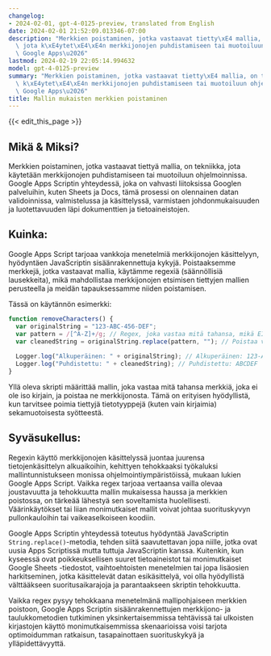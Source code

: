 ```yaml
---
changelog:
- 2024-02-01, gpt-4-0125-preview, translated from English
date: 2024-02-01 21:52:09.013346-07:00
description: "Merkkien poistaminen, jotka vastaavat tietty\xE4 mallia, on tekniikka,\
  \ jota k\xE4ytet\xE4\xE4n merkkijonojen puhdistamiseen tai muotoiluun ohjelmoinnissa.\
  \ Google Apps\u2026"
lastmod: 2024-02-19 22:05:14.994632
model: gpt-4-0125-preview
summary: "Merkkien poistaminen, jotka vastaavat tietty\xE4 mallia, on tekniikka, jota\
  \ k\xE4ytet\xE4\xE4n merkkijonojen puhdistamiseen tai muotoiluun ohjelmoinnissa.\
  \ Google Apps\u2026"
title: Mallin mukaisten merkkien poistaminen
---
```


{{< edit_this_page >}}

## Mikä & Miksi?

Merkkien poistaminen, jotka vastaavat tiettyä mallia, on tekniikka, jota käytetään merkkijonojen puhdistamiseen tai muotoiluun ohjelmoinnissa. Google Apps Scriptin yhteydessä, joka on vahvasti liitoksissa Googlen palveluihin, kuten Sheets ja Docs, tämä prosessi on olennainen datan validoinnissa, valmistelussa ja käsittelyssä, varmistaen johdonmukaisuuden ja luotettavuuden läpi dokumenttien ja tietoaineistojen.

## Kuinka:

Google Apps Script tarjoaa vankkoja menetelmiä merkkijonojen käsittelyyn, hyödyntäen JavaScriptin sisäänrakennettuja kykyjä. Poistaaksemme merkkejä, jotka vastaavat mallia, käytämme regexiä (säännöllisiä lausekkeita), mikä mahdollistaa merkkijonojen etsimisen tiettyjen mallien perusteella ja meidän tapauksessamme niiden poistamisen.

Tässä on käytännön esimerkki:

```javascript
function removeCharacters() {
  var originalString = "123-ABC-456-DEF";
  var pattern = /[^A-Z]+/g; // Regex, joka vastaa mitä tahansa, mikä EI ole iso kirjain
  var cleanedString = originalString.replace(pattern, ""); // Poistaa vastaavat merkit
  
  Logger.log("Alkuperäinen: " + originalString); // Alkuperäinen: 123-ABC-456-DEF
  Logger.log("Puhdistettu: " + cleanedString); // Puhdistettu: ABCDEF
}
```

Yllä oleva skripti määrittää mallin, joka vastaa mitä tahansa merkkiä, joka ei ole iso kirjain, ja poistaa ne merkkijonosta. Tämä on erityisen hyödyllistä, kun tarvitsee poimia tiettyjä tietotyyppejä (kuten vain kirjaimia) sekamuotoisesta syötteestä.

## Syväsukellus:

Regexin käyttö merkkijonojen käsittelyssä juontaa juurensa tietojenkäsittelyn alkuaikoihin, kehittyen tehokkaaksi työkaluksi mallintunnistukseen monissa ohjelmointiympäristöissä, mukaan lukien Google Apps Script. Vaikka regex tarjoaa vertaansa vailla olevaa joustavuutta ja tehokkuutta mallin mukaisessa haussa ja merkkien poistossa, on tärkeää lähestyä sen soveltamista huolellisesti. Väärinkäytökset tai liian monimutkaiset mallit voivat johtaa suorituskyvyn pullonkauloihin tai vaikeaselkoiseen koodiin.

Google Apps Scriptin yhteydessä toteutus hyödyntää JavaScriptin `String.replace()`-metodia, tehden siitä saavutettavan jopa niille, jotka ovat uusia Apps Scriptissä mutta tuttuja JavaScriptin kanssa. Kuitenkin, kun kyseessä ovat poikkeuksellisen suuret tietoaineistot tai monimutkaiset Google Sheets -tiedostot, vaihtoehtoisten menetelmien tai jopa lisäosien harkitseminen, jotka käsittelevät datan esikäsittelyä, voi olla hyödyllistä välttääkseen suoritusaikarajoja ja parantaakseen skriptin tehokkuutta.

Vaikka regex pysyy tehokkaana menetelmänä mallipohjaiseen merkkien poistoon, Google Apps Scriptin sisäänrakennettujen merkkijono- ja taulukkometodien tutkiminen yksinkertaisemmissa tehtävissä tai ulkoisten kirjastojen käyttö monimutkaisemmissa skenaarioissa voisi tarjota optimoidumman ratkaisun, tasapainottaen suorituskykyä ja ylläpidettävyyttä.

